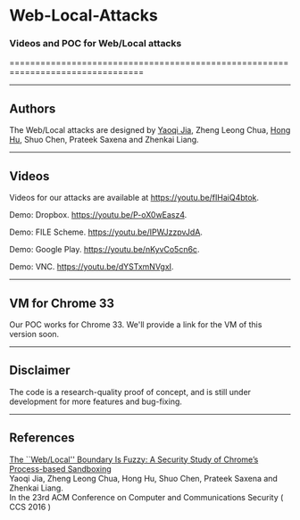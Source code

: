 # Web-Local-Attacks
### Videos and POC for Web/Local attacks 
================================================================================

--------------------------------------------------------------------------------
Authors
--------------------------------------------------------------------------------

The Web/Local attacks are designed by [Yaoqi Jia], Zheng Leong Chua, [Hong Hu], 
Shuo Chen, Prateek Saxena and Zhenkai Liang.

--------------------------------------------------------------------------------
Videos
--------------------------------------------------------------------------------

Videos for our attacks are available at https://youtu.be/fIHaiQ4btok.

Demo: Dropbox. https://youtu.be/P-oX0wEasz4.

Demo: FILE Scheme. https://youtu.be/IPWJzzpvJdA.

Demo: Google Play. https://youtu.be/nKyvCo5cn6c.

Demo: VNC. https://youtu.be/dYSTxmNVgxI.

--------------------------------------------------------------------------------
VM for Chrome 33
--------------------------------------------------------------------------------

Our POC works for Chrome 33. We'll provide a link for the VM of this version soon.

--------------------------------------------------------------------------------
Disclaimer
--------------------------------------------------------------------------------

The code is a research-quality proof of concept, and is still under development for more features and bug-fixing.

--------------------------------------------------------------------------------
References
--------------------------------------------------------------------------------

[The ``Web/Local'' Boundary Is Fuzzy: A Security Study of Chrome’s Process-based Sandboxing](http://www.comp.nus.edu.sg/~jiayaoqi/publications/chrome_ccs.pdf)       
  Yaoqi Jia, Zheng Leong Chua, Hong Hu, Shuo Chen, Prateek Saxena and Zhenkai Liang.  
  In the 23rd ACM Conference on Computer and Communications Security ( CCS 2016 )  

[Yaoqi Jia]: http://www.comp.nus.edu.sg/~jiayaoqi/
[Hong Hu]: http://www.comp.nus.edu.sg/~huhong/
